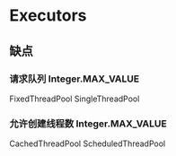 # Executors
## 缺点
### 请求队列 Integer.MAX_VALUE
FixedThreadPool 
SingleThreadPool
### 允许创建线程数 Integer.MAX_VALUE
CachedThreadPool
ScheduledThreadPool
